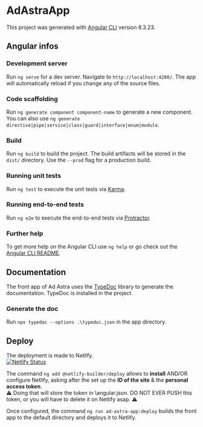 # AdAstraApp

This project was generated with [Angular CLI](https://github.com/angular/angular-cli) version 8.3.23.

## Angular infos

### Development server

Run `ng serve` for a dev server. Navigate to `http://localhost:4200/`. The app will automatically reload if you change any of the source files.

### Code scaffolding

Run `ng generate component component-name` to generate a new component. You can also use `ng generate directive|pipe|service|class|guard|interface|enum|module`.

### Build

Run `ng build` to build the project. The build artifacts will be stored in the `dist/` directory. Use the `--prod` flag for a production build.

### Running unit tests

Run `ng test` to execute the unit tests via [Karma](https://karma-runner.github.io).

### Running end-to-end tests

Run `ng e2e` to execute the end-to-end tests via [Protractor](http://www.protractortest.org/).

### Further help

To get more help on the Angular CLI use `ng help` or go check out the [Angular CLI README](https://github.com/angular/angular-cli/blob/master/README.md).

## Documentation

The front app of Ad Astra uses the [TypeDoc](https://typedoc.org) library to generate the documentation. TypeDoc is installed in the project. 

### Generate the doc

Run `npx typedoc --options .\typedoc.json` in the app directory.

## Deploy

The deployment is made to Netlify.  
 [![Netlify Status](https://api.netlify.com/api/v1/badges/2806f8b0-474f-4601-b26b-9aaa708ef60f/deploy-status)](https://app.netlify.com/sites/ad-astra/deploys)

The command `ng add @netlify-builder/deploy` allows to **install** AND/OR configure Netlify, asking after the set up the **ID of the site** & the **personal access token**.  
⚠️ Doing that will store the token in \angular.json. DO NOT EVER PUSH this token, or you will have to delete it on Netlify asap. ⚠️

Once configured, the command `ng run ad-astra-app:deploy` builds the front app to the default directory and deploys it to Netlify. 